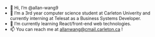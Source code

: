 - 👋 Hi, I’m @allan-wang9
- 👀 I’m a 3rd year computer science student at Carleton Univerity and currently interning at Telesat as a Business Systems Developer.
- 🌱 I’m currently learning React/front-end web technologies.
- 📫 You can reach me at <allanwang@cmail.carleton.ca> !

<!---
allan-wang9/allan-wang9 is a ✨ special ✨ repository because its `README.md` (this file) appears on your GitHub profile.
You can click the Preview link to take a look at your changes.
--->
